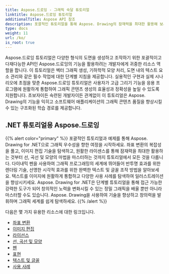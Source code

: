 ```yaml
---
title: Aspose.드로잉 - 그래픽 숙달 튜토리얼
linktitle: Aspose.드로잉 튜토리얼
additionalTitle: Aspose API 참조
description: 포괄적인 튜토리얼을 통해 Aspose. Drawing의 잠재력을 최대한 활용해 보세요. 향상된 소프트웨어 시각적 및 효율성을 위해 언어 전반에 걸쳐 그래픽 조작을 마스터하세요.
type: docs
weight: 11
url: /ko/
is_root: true
---
```


Aspose.드로잉 튜토리얼은 다양한 형식의 도면을 생성하고 조작하기 위한 포괄적이고 다재다능한 API인 Aspose.드로잉의 기능을 활용하려는 개발자에게 귀중한 리소스 역할을 합니다. 이 튜토리얼은 벡터 그래픽 생성, 기하학적 모양 처리, 도면 내의 텍스트 요소 관리와 같은 필수 작업에 대한 단계별 지침을 제공합니다. 실용적인 구현과 실제 시나리오에 초점을 맞춘 Aspose.드로잉 튜토리얼은 사용자가 고급 그리기 기능을 응용 프로그램에 원활하게 통합하여 그래픽 콘텐츠 생성의 효율성과 정확성을 높일 수 있도록 지원합니다. 초보자이든 숙련된 개발자이든 관계없이 이 튜토리얼은 Aspose. Drawing의 기능을 익히고 소프트웨어 애플리케이션의 그래픽 콘텐츠 품질을 향상시킬 수 있는 구조화된 학습 경로를 제공합니다.

## .NET 튜토리얼용 Aspose.드로잉
{{% alert color="primary" %}}
포괄적인 튜토리얼과 예제를 통해 Aspose. Drawing for .NET으로 그래픽 우수성을 향한 여정을 시작하세요. 좌표 변환의 복잡성을 풀고, 이미지 편집 기술을 탐색하고, 원활한 라이센스를 통해 잠재력을 최대한 활용하는 것부터 선, 곡선 및 모양의 마법을 마스터하는 것까지 튜토리얼에서 모든 것을 다룹니다. 다이내믹 펜을 사용하여 그래픽 프로그래밍의 세계에 뛰어들어 반투명 효과를 위한 렌더링 기술, 선명한 시각적 효과를 위한 완벽한 텍스트 및 글꼴 조작 방법을 알아보세요. 텍스트를 이미지에 원활하게 통합하고 다양한 사용 사례를 탐색하여 일러스트레이션을 향상시키세요. Aspose. Drawing for .NET은 단계별 튜토리얼을 통해 접근 가능한 강력한 도구가 되어 창의적인 노력을 변화시킬 수 있는 정밀 그래픽을 배울 뿐만 아니라 마스터할 수도 있습니다. Aspose. Drawing을 사용하여 기술을 향상하고 창의력을 발휘하며 그래픽 세계를 쉽게 탐색하세요.
{{% /alert %}}

다음은 몇 가지 유용한 리소스에 대한 링크입니다.
 
- [좌표 변환](./net/coordinate-transformations/)
- [이미지 편집](./net/image-editing/)
- [라이선스](./net/licensing/)
- [선, 곡선 및 모양](./net/lines-curves-and-shapes/)
- [펜](./net/pens/)
- [표현](./net/rendering/)
- [텍스트 및 글꼴](./net/text-and-fonts/)
- [사용 사례](./net/use-cases/)